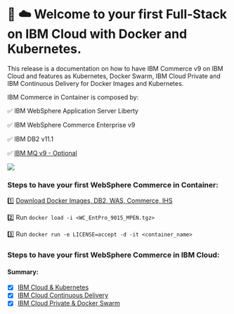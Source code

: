 # :whale: :cloud: Welcome to your first Full-Stack on IBM Cloud with Docker and Kubernetes.

This release is a documentation on how to have IBM Commerce v9 on IBM Cloud and features as Kubernetes, Docker Swarm, IBM Cloud Private and IBM Continuous Delivery for Docker Images and Kubernetes.

IBM Commerce in Container is composed by:

✅ IBM WebSphere Application Server Liberty

✅ IBM WebSphere Commerce Enterprise v9

✅ IBM DB2 v11.1

✅ [IBM MQ v9 - Optional](https://hub.docker.com/r/ibmcom/mq/)
 
 ![](https://raw.githubusercontent.com/imvieira/fullstack-ibmcloud/master/Architecture_Chart_IBM_Cloud.png)
 
### Steps to have your first WebSphere Commerce in Container:

:one: [Download Docker Images, DB2, WAS, Commerce, IHS](https://www.ibm.com/support/knowledgecenter/en/SSZLC2_9.0.0/com.ibm.commerce.install.doc/refs/rigbackuppak.htm)

:two: Run `docker load -i <WC_EntPro_9015_MPEN.tgz>`

:three: Run `docker run -e LICENSE=accept -d -it <container_name>`

### Steps to have your first WebSphere Commerce in IBM Cloud:

#### Summary:

- [X] [IBM Cloud & Kubernetes](https://github.com/imvieira/fullstack-ibmcloud/tree/master/Commerce%20IBM%20Cloud%20%26%20Kubernetes)
- [X] [IBM Cloud Continuous Delivery](https://github.com/imvieira/fullstack-ibmcloud/tree/master/Kubernetes%20Continuous%20Delivery)
- [X] [IBM Cloud Private & Docker Swarm](https://github.com/imvieira/fullstack-ibmcloud/tree/master/Commerce%20IBM%20Cloud%20Private%20%26%20Docker%20Swarm)
